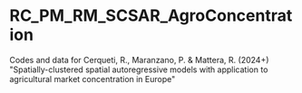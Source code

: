 # RC_PM_RM_SCSAR_AgroConcentration
Codes and data for Cerqueti, R., Maranzano, P. &amp; Mattera, R. (2024+) "Spatially-clustered spatial autoregressive models with application to agricultural market concentration in Europe"
